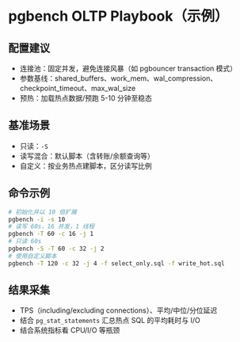 # pgbench OLTP Playbook（示例）

## 配置建议
- 连接池：固定并发，避免连接风暴（如 pgbouncer transaction 模式）
- 参数基线：shared_buffers、work_mem、wal_compression、checkpoint_timeout、max_wal_size
- 预热：加载热点数据/预跑 5-10 分钟至稳态

## 基准场景
- 只读：`-S`
- 读写混合：默认脚本（含转账/余额查询等）
- 自定义：按业务热点建脚本，区分读写比例

## 命令示例
```bash
# 初始化并以 10 倍扩展
pgbench -i -s 10
# 读写 60s，16 并发，1 线程
pgbench -T 60 -c 16 -j 1
# 只读 60s
pgbench -S -T 60 -c 32 -j 2
# 使用自定义脚本
pgbench -T 120 -c 32 -j 4 -f select_only.sql -f write_hot.sql
```

## 结果采集
- TPS（including/excluding connections）、平均/中位/分位延迟
- 结合 `pg_stat_statements` 汇总热点 SQL 的平均耗时与 I/O
- 结合系统指标看 CPU/I/O 等瓶颈
